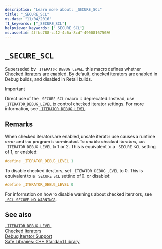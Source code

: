 ```yaml
---
description: "Learn more about: _SECURE_SCL"
title: "_SECURE_SCL"
ms.date: "11/04/2016"
f1_keywords: ["_SECURE_SCL"]
helpviewer_keywords: ["_SECURE_SCL"]
ms.assetid: 4ffbc788-cc12-4c6a-8cd7-490081675086
---
```

# `_SECURE_SCL`

Superseded by [`_ITERATOR_DEBUG_LEVEL`](iterator-debug-level.md), this macro defines whether [Checked Iterators](checked-iterators.md) are enabled. By default, checked iterators are enabled in Debug builds, and disabled in Retail builds.

> [!IMPORTANT]
> Direct use of the `_SECURE_SCL` macro is deprecated. Instead, use `_ITERATOR_DEBUG_LEVEL` to control checked iterator settings. For more information, see [`_ITERATOR_DEBUG_LEVEL`](iterator-debug-level.md).

## Remarks

When checked iterators are enabled, unsafe iterator use causes a runtime error and the program is terminated. To enable checked iterators, set `_ITERATOR_DEBUG_LEVEL` to 1 or 2. This is equivalent to a `_SECURE_SCL` setting of 1, or enabled:

```cpp
#define _ITERATOR_DEBUG_LEVEL 1
```

To disable checked iterators, set `_ITERATOR_DEBUG_LEVEL` to 0. This is equivalent to a `_SECURE_SCL` setting of 0, or disabled:

```cpp
#define _ITERATOR_DEBUG_LEVEL 0
```

For information on how to disable warnings about checked iterators, see [`_SCL_SECURE_NO_WARNINGS`](scl-secure-no-warnings.md).

## See also

[`_ITERATOR_DEBUG_LEVEL`](iterator-debug-level.md)\
[Checked Iterators](checked-iterators.md)\
[Debug Iterator Support](debug-iterator-support.md)\
[Safe Libraries: C++ Standard Library](safe-libraries-cpp-standard-library.md)
